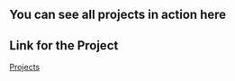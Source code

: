 ## You can see all projects in action here

## Link for the Project
[Projects](https://www.vanillajavascriptprojects.com/)
